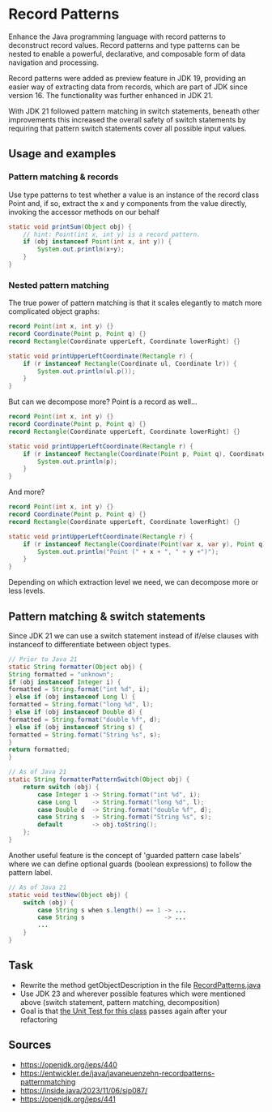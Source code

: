 # Record Patterns

Enhance the Java programming language with record patterns to deconstruct record values. Record patterns and type patterns can be nested to enable a powerful, declarative, and composable form of data navigation and processing.

Record patterns were added as preview feature in JDK 19, providing an easier way of extracting data from records, which are part of JDK since version 16. The functionality was further enhanced in JDK 21.

With JDK 21 followed pattern matching in switch statements, beneath other improvements this increased the overall safety of switch statements by requiring that pattern switch statements cover all possible input values.

## Usage and examples
### Pattern matching & records
Use type patterns to test whether a value is an instance of the record class Point and, if so, extract the x and y components from the value directly, invoking the accessor methods on our behalf
```java
static void printSum(Object obj) {
    // hint: Point(int x, int y) is a record pattern.
    if (obj instanceof Point(int x, int y)) {
        System.out.println(x+y);
    }
}
```
### Nested pattern matching
The true power of pattern matching is that it scales elegantly to match more complicated object graphs:
```java
record Point(int x, int y) {}
record Coordinate(Point p, Point q) {}
record Rectangle(Coordinate upperLeft, Coordinate lowerRight) {}

static void printUpperLeftCoordinate(Rectangle r) {
    if (r instanceof Rectangle(Coordinate ul, Coordinate lr)) {
        System.out.println(ul.p());
    }
}
```
But can we decompose more? Point is a record as well...
```java
record Point(int x, int y) {}
record Coordinate(Point p, Point q) {}
record Rectangle(Coordinate upperLeft, Coordinate lowerRight) {}

static void printUpperLeftCoordinate(Rectangle r) {
    if (r instanceof Rectangle(Coordinate(Point p, Point q), Coordinate lr)) {
        System.out.println(p);
    }
}
```
And more?
```java
record Point(int x, int y) {}
record Coordinate(Point p, Point q) {}
record Rectangle(Coordinate upperLeft, Coordinate lowerRight) {}

static void printUpperLeftCoordinate(Rectangle r) {
    if (r instanceof Rectangle(Coordinate(Point(var x, var y), Point q), Coordinate lr)) {
        System.out.println("Point (" + x + ", " + y +")");
    }
}
```
Depending on which extraction level we need, we can decompose more or less levels.

## Pattern matching & switch statements
Since JDK 21 we can use a switch statement instead of if/else clauses with instanceof to differentiate between object types. 
```java
// Prior to Java 21
static String formatter(Object obj) {
String formatted = "unknown";
if (obj instanceof Integer i) {
formatted = String.format("int %d", i);
} else if (obj instanceof Long l) {
formatted = String.format("long %d", l);
} else if (obj instanceof Double d) {
formatted = String.format("double %f", d);
} else if (obj instanceof String s) {
formatted = String.format("String %s", s);
}
return formatted;
}
```
```java
// As of Java 21
static String formatterPatternSwitch(Object obj) {
    return switch (obj) {
        case Integer i -> String.format("int %d", i);
        case Long l    -> String.format("long %d", l);
        case Double d  -> String.format("double %f", d);
        case String s  -> String.format("String %s", s);
        default        -> obj.toString();
    };
}
```
Another useful feature is the concept of 'guarded pattern case labels' where we can define optional guards (boolean expressions) to follow the pattern label.
```java
// As of Java 21
static void testNew(Object obj) {
    switch (obj) {
        case String s when s.length() == 1 -> ...
        case String s                      -> ...
        ...
    }
}
```
## Task
- Rewrite the method getObjectDescription in the file [RecordPatterns.java](RecordPatterns.java)
- Use JDK 23 and wherever possible features which were mentioned above (switch statement, pattern matching, decomposition)
- Goal is that [the Unit Test for this class](RecordPatternsTest.java) passes again after your refactoring

## Sources
- https://openjdk.org/jeps/440
- https://entwickler.de/java/javaneuenzehn-recordpatterns-patternmatching
- https://inside.java/2023/11/06/sip087/
- https://openjdk.org/jeps/441